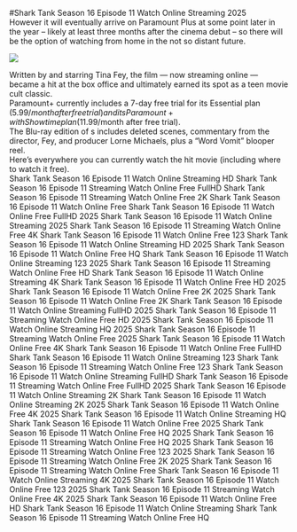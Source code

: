 #Shark Tank Season 16 Episode 11 Watch Online Streaming 2025  
However it will eventually arrive on Paramount Plus at some point later in the year – likely at least three months after the cinema debut – so there will be the option of watching from home in the not so distant future.  
  
[![](https://i.imgur.com/qSNzIqt.png)](https://movie.rssnews.media/ygoogeNGI.php)  
  
Written by and starring Tina Fey, the film — now streaming online — became a hit at the box office and ultimately earned its spot as a teen movie cult classic.  
Paramount+ currently includes a 7-day free trial for its Essential plan ($5.99/month after free trial) and its Paramount+ with Showtime plan ($11.99/month after free trial).  
The Blu-ray edition of s includes deleted scenes, commentary from the director, Fey, and producer Lorne Michaels, plus a “Word Vomit” blooper reel.  
Here’s everywhere you can currently watch the hit movie (including where to watch it free).  
Shark Tank Season 16 Episode 11 Watch Online Streaming HD
Shark Tank Season 16 Episode 11 Streaming Watch Online Free FullHD
Shark Tank Season 16 Episode 11 Streaming Watch Online Free 2K
Shark Tank Season 16 Episode 11 Watch Online Free
Shark Tank Season 16 Episode 11 Watch Online Free FullHD 2025
Shark Tank Season 16 Episode 11 Watch Online Streaming 2025
Shark Tank Season 16 Episode 11 Streaming Watch Online Free 4K
Shark Tank Season 16 Episode 11 Watch Online Free 123
Shark Tank Season 16 Episode 11 Watch Online Streaming HD 2025
Shark Tank Season 16 Episode 11 Watch Online Free HQ
Shark Tank Season 16 Episode 11 Watch Online Streaming 123 2025
Shark Tank Season 16 Episode 11 Streaming Watch Online Free HD
Shark Tank Season 16 Episode 11 Watch Online Streaming 4K
Shark Tank Season 16 Episode 11 Watch Online Free HD 2025
Shark Tank Season 16 Episode 11 Watch Online Free 2K 2025
Shark Tank Season 16 Episode 11 Watch Online Free 2K
Shark Tank Season 16 Episode 11 Watch Online Streaming FullHD 2025
Shark Tank Season 16 Episode 11 Streaming Watch Online Free HD 2025
Shark Tank Season 16 Episode 11 Watch Online Streaming HQ 2025
Shark Tank Season 16 Episode 11 Streaming Watch Online Free 2025
Shark Tank Season 16 Episode 11 Watch Online Free 4K
Shark Tank Season 16 Episode 11 Watch Online Free FullHD
Shark Tank Season 16 Episode 11 Watch Online Streaming 123
Shark Tank Season 16 Episode 11 Streaming Watch Online Free 123
Shark Tank Season 16 Episode 11 Watch Online Streaming FullHD
Shark Tank Season 16 Episode 11 Streaming Watch Online Free FullHD 2025
Shark Tank Season 16 Episode 11 Watch Online Streaming 2K
Shark Tank Season 16 Episode 11 Watch Online Streaming 2K 2025
Shark Tank Season 16 Episode 11 Watch Online Free 4K 2025
Shark Tank Season 16 Episode 11 Watch Online Streaming HQ
Shark Tank Season 16 Episode 11 Watch Online Free 2025
Shark Tank Season 16 Episode 11 Watch Online Free HQ 2025
Shark Tank Season 16 Episode 11 Streaming Watch Online Free HQ 2025
Shark Tank Season 16 Episode 11 Streaming Watch Online Free 123 2025
Shark Tank Season 16 Episode 11 Streaming Watch Online Free 2K 2025
Shark Tank Season 16 Episode 11 Streaming Watch Online Free
Shark Tank Season 16 Episode 11 Watch Online Streaming 4K 2025
Shark Tank Season 16 Episode 11 Watch Online Free 123 2025
Shark Tank Season 16 Episode 11 Streaming Watch Online Free 4K 2025
Shark Tank Season 16 Episode 11 Watch Online Free HD
Shark Tank Season 16 Episode 11 Watch Online Streaming
Shark Tank Season 16 Episode 11 Streaming Watch Online Free HQ